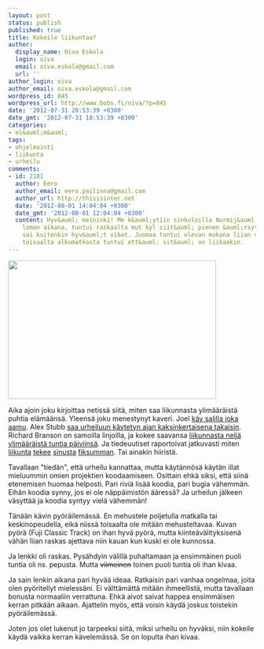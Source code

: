 ```yaml
---
layout: post
status: publish
published: true
title: Kokeile liikuntaa?
author:
  display_name: Oiva Eskola
  login: oiva
  email: oiva.eskola@gmail.com
  url: ''
author_login: oiva
author_email: oiva.eskola@gmail.com
wordpress_id: 845
wordpress_url: http://www.bobs.fi/oiva/?p=845
date: '2012-07-31 20:53:39 +0300'
date_gmt: '2012-07-31 18:53:39 +0300'
categories:
- el&auml;m&auml;
tags:
- ohjelmointi
- liikunta
- urheilu
comments:
- id: 2181
  author: Eero
  author_email: eero.pailinna@gmail.com
  author_url: http://thisisinter.net
  date: '2012-08-01 14:04:04 +0300'
  date_gmt: '2012-08-01 12:04:04 +0300'
  content: Hyv&auml; meininki! Me k&auml;ytiin sinkuloilla Nurmij&auml;rvell&auml;
    loman aikana, tuntui raskaalta mut kyl siit&auml; pienen &auml;rsytyksen j&auml;lkeen
    sai kuitenkin hyv&auml;t vibat. Juomaa tuntui olevan mukana liian v&auml;h&auml;n,
    toisaalta alkumatkasta tuntui ett&auml; sit&auml; on liikaakin.
---
```

<p><a href="https://fbcdn-sphotos-g-a.akamaihd.net/hphotos-ak-ash2/v/t1.0-9/562374_10150893531394518_421627031_n.jpg?oh=330d9c43ec26db41ccdb1fdf45e1b340&oe=55908EDD&__gda__=1435156623_681ec69f04a310a2ec41eae0014664c5"><img class="alignnone" src="https://fbcdn-sphotos-g-a.akamaihd.net/hphotos-ak-ash2/v/t1.0-9/562374_10150893531394518_421627031_n.jpg?oh=330d9c43ec26db41ccdb1fdf45e1b340&oe=55908EDD&__gda__=1435156623_681ec69f04a310a2ec41eae0014664c5" alt="" width="423" height="282" /></a></p>
<p>Aika ajoin joku kirjoittaa netiss&auml; siit&auml;, miten saa liikunnasta ylim&auml;&auml;r&auml;ist&auml; puhtia el&auml;m&auml;&auml;ns&auml;. Yleens&auml; joku menestynyt kaveri. Joel <a title="The exercise habit (eng)" href="http://joel.is/post/24064139389/the-exercise-habit">k&auml;y salilla joka aamu</a>. Alex Stubb <a title="Alex Stubb: Pirkan py&ouml;r&auml;ily ja Frankfurtin Ironman" href="http://www.alexstubb.com/fi/blog/1937/">saa urheiluun k&auml;ytetyn ajan kaksinkertaisena takaisin</a>. Richard Branson on samoilla linjoilla, ja kokee saavansa <a title="How to Supercharge your Productivity the Richard Branson Way (eng)" href="http://www.lifehack.org/articles/productivity/how-to-supercharge-your-productivity-the-richard-branson-way.html">liikunnasta nelj&auml; ylim&auml;&auml;r&auml;ist&auml; tuntia p&auml;iviins&auml;</a>. Ja tiedeuutiset raportoivat jatkuvasti miten <a title="NYTimes: How Exercise Could Lead to a Better Brain (eng)" href="http://www.nytimes.com/2012/04/22/magazine/how-exercise-could-lead-to-a-better-brain.htm?_r=1">liikunta</a> <a title="NYTime: How Exercise Fuels the Brain (eng)" href="http://well.blogs.nytimes.com/2012/02/22/how-exercise-fuels-the-brain/">tekee</a> <a title="NYTimes: How Exercise Can Strengthen the Brain (eng)" href="http://well.blogs.nytimes.com/2011/09/28/how-exercise-can-strengthen-the-brain/">sinusta</a> <a title="NYTimes: How Working the Muscles May Boost Brainpower (eng)" href="http://well.blogs.nytimes.com/2012/05/09/how-working-the-muscles-may-boost-brainpower/">fiksumman</a>. Tai ainakin hiirist&auml;.</p>
<p>Tavallaan "tied&auml;n", ett&auml; urheilu kannattaa, mutta k&auml;yt&auml;nn&ouml;s&auml; k&auml;yt&auml;n illat mieluummin omien projektien koodaamiseen. Osittain ehk&auml; siksi, ett&auml; siin&auml; etenemisen huomaa helposti. Pari rivi&auml; lis&auml;&auml; koodia, pari bugia v&auml;hemm&auml;n. Eih&auml;n koodia synny, jos ei ole n&auml;pp&auml;imist&ouml;n &auml;&auml;ress&auml;? Ja urheilun j&auml;lkeen v&auml;sytt&auml;&auml; ja koodia syntyy viel&auml; v&auml;hemm&auml;n!</p>
<p>T&auml;n&auml;&auml;n k&auml;vin py&ouml;r&auml;ilem&auml;ss&auml;. En mehustele poljetulla matkalla tai keskinopeudella, eik&auml; niiss&auml; toisaalta ole mit&auml;&auml;n mehusteltavaa. Kuvan py&ouml;r&auml; (Fuji Classic Track) on ihan hyv&auml; py&ouml;r&auml;, mutta kiinte&auml;v&auml;lityksisen&auml; v&auml;h&auml;n liian raskas ajettava niin kauan kun kuski ei ole kunnossa.</p>
<p>Ja lenkki oli raskas. Pys&auml;hdyin v&auml;lill&auml; puhaltamaan ja ensimm&auml;inen puoli tuntia oli ns. pepusta. Mutta <del>viimeinen</del> toinen puoli tuntia oli ihan kivaa.</p>
<p>Ja sain lenkin aikana pari hyv&auml;&auml; ideaa. Ratkaisin pari vanhaa ongelmaa, joita olen py&ouml;ritellyt mieless&auml;ni. Ei v&auml;ltt&auml;m&auml;tt&auml; mit&auml;&auml;n ihmeellist&auml;, mutta tavallaan bonusta normaaliin verrattuna. Ehk&auml; aivot saivat happea ensimm&auml;isen kerran pitk&auml;&auml;n aikaan. Ajattelin my&ouml;s, ett&auml; voisin k&auml;yd&auml; joskus toistekin py&ouml;r&auml;ilem&auml;ss&auml;.</p>
<p>Joten jos olet lukenut jo tarpeeksi siit&auml;, miksi urheilu on hyv&auml;ksi, niin kokeile k&auml;yd&auml; vaikka kerran k&auml;velem&auml;ss&auml;. Se on lopulta ihan kivaa.</p>
